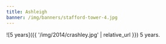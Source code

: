 ```yaml
---
title: Ashleigh
banner: /img/banners/stafford-tower-4.jpg
---
```


![5 years]({{ '/img/2014/crashley.jpg' | relative_url }})
5 years.
